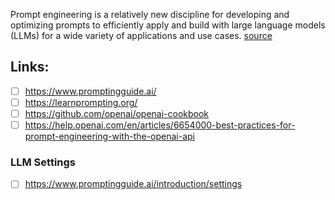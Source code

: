 Prompt engineering is a relatively new discipline for developing and optimizing prompts to efficiently apply and build with large language models (LLMs) for a wide variety of applications and use cases.
[source](https://www.promptingguide.ai/introduction)

## Links:
- [ ] https://www.promptingguide.ai/
- [ ] https://learnprompting.org/
- [ ] https://github.com/openai/openai-cookbook
- [ ] https://help.openai.com/en/articles/6654000-best-practices-for-prompt-engineering-with-the-openai-api
### LLM Settings
- [ ] https://www.promptingguide.ai/introduction/settings